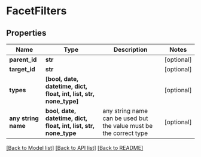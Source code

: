 # FacetFilters


## Properties
Name | Type | Description | Notes
------------ | ------------- | ------------- | -------------
**parent_id** | **str** |  | [optional] 
**target_id** | **str** |  | [optional] 
**types** | **[bool, date, datetime, dict, float, int, list, str, none_type]** |  | [optional] 
**any string name** | **bool, date, datetime, dict, float, int, list, str, none_type** | any string name can be used but the value must be the correct type | [optional]

[[Back to Model list]](../README.md#documentation-for-models) [[Back to API list]](../README.md#documentation-for-api-endpoints) [[Back to README]](../README.md)


